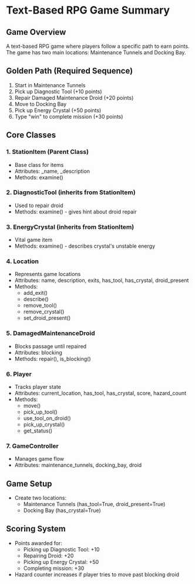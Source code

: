 # Text-Based RPG Game Summary

## Game Overview
A text-based RPG game where players follow a specific path to earn points. The game has two main locations: Maintenance Tunnels and Docking Bay.

## Golden Path (Required Sequence)
1. Start in Maintenance Tunnels
2. Pick up Diagnostic Tool (+10 points)
3. Repair Damaged Maintenance Droid (+20 points)
4. Move to Docking Bay
5. Pick up Energy Crystal (+50 points)
6. Type "win" to complete mission (+30 points)

## Core Classes

### 1. StationItem (Parent Class)
- Base class for items
- Attributes: _name, _description
- Methods: examine()

### 2. DiagnosticTool (inherits from StationItem)
- Used to repair droid
- Methods: examine() - gives hint about droid repair

### 3. EnergyCrystal (inherits from StationItem)
- Vital game item
- Methods: examine() - describes crystal's unstable energy

### 4. Location
- Represents game locations
- Attributes: name, description, exits, has_tool, has_crystal, droid_present
- Methods: 
  - add_exit()
  - describe()
  - remove_tool()
  - remove_crystal()
  - set_droid_present()

### 5. DamagedMaintenanceDroid
- Blocks passage until repaired
- Attributes: blocking
- Methods: repair(), is_blocking()

### 6. Player
- Tracks player state
- Attributes: current_location, has_tool, has_crystal, score, hazard_count
- Methods:
  - move()
  - pick_up_tool()
  - use_tool_on_droid()
  - pick_up_crystal()
  - get_status()

### 7. GameController
- Manages game flow
- Attributes: maintenance_tunnels, docking_bay, droid

## Game Setup
- Create two locations:
  - Maintenance Tunnels (has_tool=True, droid_present=True)
  - Docking Bay (has_crystal=True)

## Scoring System
- Points awarded for:
  - Picking up Diagnostic Tool: +10
  - Repairing Droid: +20
  - Picking up Energy Crystal: +50
  - Completing mission: +30
- Hazard counter increases if player tries to move past blocking droid
